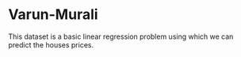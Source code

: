 # Varun-Murali
This dataset is a basic linear regression problem using which we can predict the houses prices.
